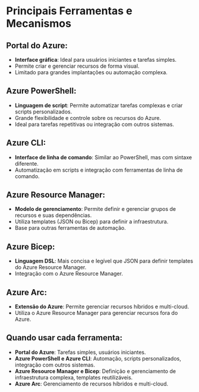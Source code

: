 # Principais Ferramentas e Mecanismos

## Portal do Azure:
- **Interface gráfica**: Ideal para usuários iniciantes e tarefas simples.
- Permite criar e gerenciar recursos de forma visual.
- Limitado para grandes implantações ou automação complexa.

## Azure PowerShell:
- **Linguagem de script**: Permite automatizar tarefas complexas e criar scripts personalizados.
- Grande flexibilidade e controle sobre os recursos do Azure.
- Ideal para tarefas repetitivas ou integração com outros sistemas.

## Azure CLI:
- **Interface de linha de comando**: Similar ao PowerShell, mas com sintaxe diferente.
- Automatização em scripts e integração com ferramentas de linha de comando.

## Azure Resource Manager:
- **Modelo de gerenciamento**: Permite definir e gerenciar grupos de recursos e suas dependências.
- Utiliza templates (JSON ou Bicep) para definir a infraestrutura.
- Base para outras ferramentas de automação.

## Azure Bicep:
- **Linguagem DSL**: Mais concisa e legível que JSON para definir templates do Azure Resource Manager.
- Integração com o Azure Resource Manager.

## Azure Arc:
- **Extensão do Azure**: Permite gerenciar recursos híbridos e multi-cloud.
- Utiliza o Azure Resource Manager para gerenciar recursos fora do Azure.

## Quando usar cada ferramenta:
- **Portal do Azure**: Tarefas simples, usuários iniciantes.
- **Azure PowerShell e Azure CLI**: Automação, scripts personalizados, integração com outros sistemas.
- **Azure Resource Manager e Bicep**: Definição e gerenciamento de infraestrutura complexa, templates reutilizáveis.
- **Azure Arc**: Gerenciamento de recursos híbridos e multi-cloud.
